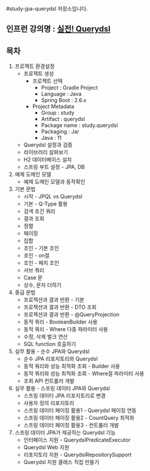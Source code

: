 #study-jpa-querydsl 저장소입니다.

## 인프런 강의명 : [실전! Querydsl](https://www.inflearn.com/course/Querydsl-%EC%8B%A4%EC%A0%84)

## 목차
1. 프로젝트 환경설정
    - 프로젝트 생성
        - 프로젝트 선택
            - Project : Gradle Project
            - Language : Java
            - Spring Boot : 2.6.x
        - Project Metadata
            - Group : study
            - Artifact : querydsl
            - Package name : study.querydsl
            - Packaging : Jar
            - Java : 11
     - Querydsl 설정과 검증
    - 라이브러리 살펴보기
    - H2 데이터베이스 설치
    - 스프링 부트 설정 - JPA, DB
2. 예제 도메인 모델
    - 예제 도메인 모델과 동작확인
3. 기본 문법
    - 시작 - JPQL vs Querydsl
    - 기본 - Q-Type 활용
    - 검색 조건 쿼리
    - 결과 조회
    - 정렬
    - 페이징
    - 집합
    - 조인 - 기본 조인
    - 조인 - on절
    - 조인 - 페치 조인
    - 서브 쿼리
    - Case 문
    - 상수, 문자 더하기
4. 중급 문법
    - 프로젝션과 결과 반환 - 기본
    - 프로젝션과 결과 반환 - DTO 조회
    - 프로젝션과 결과 반환 - @QueryProjection
    - 동적 쿼리 - BooleanBuilder 사용
    - 동적 쿼리 - Where 다중 파라미터 사용
    - 수정, 삭제 벌크 연산
    - SQL function 호출하기
5. 실무 활용 - 순수 JPA와 Querydsl
    - 순수 JPA 리포지토리와 Querydsl
    - 동적 쿼리와 성능 최적화 조회 - Builder 사용
    - 동적 쿼리와 성능 최적화 조회 - Where절 파라미터 사용
    - 조회 API 컨트롤러 개발
6. 실무 활용 - 스프링 데이터 JPA와 Querydsl
    - 스프링 데이터 JPA 리포지토리로 변경
    - 사용자 정의 리포지토리
    - 스프링 데이터 페이징 활용1 - Querydsl 페이징 연동
    - 스프링 데이터 페이징 활용2 - CountQuery 최적화
    - 스프링 데이터 페이징 활용3 - 컨트롤러 개발
7. 스프링 데이터 JPA가 제공하는 Querydsl 기능
    - 인터페이스 지원 - QuerydslPredicateExecutor
    - Querydsl Web 지원
    - 리포지토리 지원 - QuerydslRepositorySupport
    - Querydsl 지원 클래스 직접 만들기